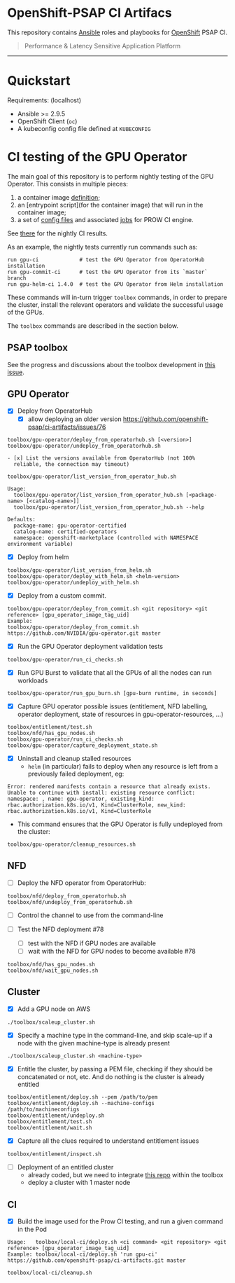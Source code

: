 # OpenShift-PSAP CI Artifacs

This repository contains [Ansible](https://www.ansible.com/) roles and
playbooks for [OpenShift](https://www.openshift.com/) PSAP CI.

> Performance & Latency Sensitive Application Platform

---

# Quickstart

Requirements: (localhost)

- Ansible >= 2.9.5
- OpenShift Client (`oc`)
- A kubeconfig config file defined at `KUBECONFIG`

# CI testing of the GPU Operator

The main goal of this repository is to perform nightly testing of the
GPU Operator. This consists in multiple pieces:

1. a container image [definition](build/Dockerfile);
2. an [entrypoint script](for the container image) that will run in
the container image;
3. a set of
[config files](https://github.com/openshift/release/tree/master/ci-operator/config/openshift-psap/ci-artifacts)
and associated
[jobs](https://github.com/openshift/release/tree/master/ci-operator/jobs/openshift-psap/ci-artifacts)
for PROW CI engine.

See
[there](https://prow.ci.openshift.org/?type=periodic&job=periodic-ci-openshift-psap-ci-artifacts-*)
for the nightly CI results.

As an example, the nightly tests currently run commands such as:

```
run gpu-ci             # test the GPU Operator from OperatorHub installation
run gpu-commit-ci      # test the GPU Operator from its `master` branch
run gpu-helm-ci 1.4.0  # test the GPU Operator from Helm installation
```

These commands will in-turn trigger `toolbox` commands, in order to
prepare the cluster, install the relevant operators and validate the
successful usage of the GPUs.

The `toolbox` commands are described in the section below.

## PSAP toolbox

See the progress and discussions about the toolbox development in
[this issue](https://github.com/openshift-psap/ci-artifacts/issues/34).

GPU Operator
------------

- [x] Deploy from OperatorHub
    - [x] allow deploying an older version https://github.com/openshift-psap/ci-artifacts/issues/76
```
toolbox/gpu-operator/deploy_from_operatorhub.sh [<version>]
toolbox/gpu-operator/undeploy_from_operatorhub.sh
```

    - [x] List the versions available from OperatorHub (not 100%
      reliable, the connection may timeout)

```
toolbox/gpu-operator/list_version_from_operator_hub.sh

Usage:
  toolbox/gpu-operator/list_version_from_operator_hub.sh [<package-name> [<catalog-name>]]
  toolbox/gpu-operator/list_version_from_operator_hub.sh --help

Defaults:
  package-name: gpu-operator-certified
  catalog-name: certified-operators
  namespace: openshift-marketplace (controlled with NAMESPACE environment variable)
```


- [x] Deploy from helm
```
toolbox/gpu-operator/list_version_from_helm.sh
toolbox/gpu-operator/deploy_with_helm.sh <helm-version>
toolbox/gpu-operator/undeploy_with_helm.sh
```

- [x]  Deploy from a custom commit.
```
toolbox/gpu-operator/deploy_from_commit.sh <git repository> <git reference> [gpu_operator_image_tag_uid]
Example:
toolbox/gpu-operator/deploy_from_commit.sh https://github.com/NVIDIA/gpu-operator.git master
```

- [x] Run the GPU Operator deployment validation tests
```
toolbox/gpu-operator/run_ci_checks.sh
```

- [x] Run GPU Burst to validate that all the GPUs of all the nodes can run workloads
```
toolbox/gpu-operator/run_gpu_burn.sh [gpu-burn runtime, in seconds]
```

- [x] Capture GPU operator possible issues (entitlement, NFD labelling, operator deployment, state of resources in gpu-operator-resources, ...)
```
toolbox/entitlement/test.sh
toolbox/nfd/has_gpu_nodes.sh
toolbox/gpu-operator/run_ci_checks.sh
toolbox/gpu-operator/capture_deployment_state.sh
```

- [x] Uninstall and cleanup stalled resources
  - `helm` (in particular) fails to deploy when any resource is left
    from a previously failed deployment, eg:

```
Error: rendered manifests contain a resource that already exists. Unable to continue with install: existing resource conflict: namespace: , name: gpu-operator, existing_kind: rbac.authorization.k8s.io/v1, Kind=ClusterRole, new_kind: rbac.authorization.k8s.io/v1, Kind=ClusterRole
```

 - This command ensures that the GPU Operator is fully undeployed from
    the cluster:

```
toolbox/gpu-operator/cleanup_resources.sh
```

NFD
---

- [ ]  Deploy the NFD operator from OperatorHub:
```
toolbox/nfd/deploy_from_operatorhub.sh
toolbox/nfd/undeploy_from_operatorhub.sh
```
  - [ ]  Control the channel to use from the command-line

- [ ] Test the NFD deployment #78
  - [ ] test with the NFD if GPU nodes are available
  - [ ] wait with the NFD for GPU nodes to become available  #78
```
toolbox/nfd/has_gpu_nodes.sh
toolbox/nfd/wait_gpu_nodes.sh
```


Cluster
-------

- [x] Add a GPU node on AWS
```
./toolbox/scaleup_cluster.sh
```
   - [x] Specify a machine type in the command-line, and skip scale-up if a node with the given machine-type is already present
```
./toolbox/scaleup_cluster.sh <machine-type>
```

- [x] Entitle the cluster, by passing a PEM file, checking if they should be concatenated or not, etc. And do nothing is the cluster is already entitled
```
toolbox/entitlement/deploy.sh --pem /path/to/pem
toolbox/entitlement/deploy.sh --machine-configs /path/to/machineconfigs
toolbox/entitlement/undeploy.sh
toolbox/entitlement/test.sh
toolbox/entitlement/wait.sh
```
  - [x] Capture all the clues required to understand entitlement issues

```
toolbox/entitlement/inspect.sh
```

- [ ] Deployment of an entitled cluster
  - already coded, but we need to integrate [this repo](https://gitlab.com/kpouget_psap/deploy-cluster) within the toolbox
  - deploy a cluster with 1 master node

CI
---

- [x] Build the image used for the Prow CI testing, and run a given command in the Pod
```
Usage:   toolbox/local-ci/deploy.sh <ci command> <git repository> <git reference> [gpu_operator_image_tag_uid]
Example: toolbox/local-ci/deploy.sh 'run gpu-ci' https://github.com/openshift-psap/ci-artifacts.git master

toolbox/local-ci/cleanup.sh
```
